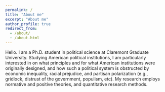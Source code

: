 ```yaml
---
permalink: /
title: "About me"
excerpt: "About me"
author_profile: true
redirect_from: 
  - /about/
  - /about.html
---
```


Hello. I am a Ph.D. student in political science at Claremont Graduate University. Studying American political institutions, I am particularly interested in on what principles and for what American institutions were originally designed, and how such a political system is obstructed by economic inequality, racial prejudice, and partisan polarization (e.g., gridlock, distrust of the government, populism, etc). My research employs normative and positive theories, and quantitative research methods.
